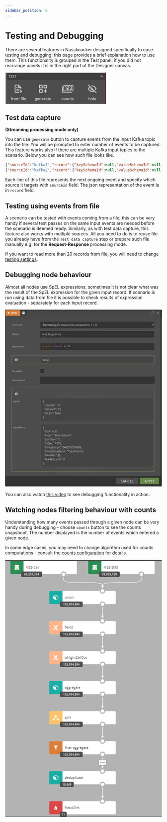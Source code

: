 ```yaml
---
sidebar_position: 8
---
```


# Testing and Debugging

There are several features in Nussknacker designed specifically to ease testing and debugging; this page provides a brief explanation how to use them. This functionality is grouped in the Test panel; if you did not rearrange panels it is in the right part of the Designer canvas. 

![alt_text](img/testPanel.png "Designer Test panel")


## Test data capture
**(Streaming processing mode only)**

You can use `generate` button to capture events from the input Kafka topic into the file. You will be prompted to enter number of events to be captured. This feature works also if there are multiple Kafka input topics to the scenario.
Below you can see how such file looks like.
```json
{"sourceId":"kafka1","record":{"keySchemaId":null,"valueSchemaId":null,"consumerRecord":{"key":null,"value":{"clientId":"4","amount":30,"eventDate":1674548921},"topic":"transactions","partition":0,"offset":58209,"timestamp":1674548933921,"timestampType":"CreateTime","headers":{},"leaderEpoch":0}},"timestamp":1674548933921}
{"sourceId":"kafka2","record":{"keySchemaId":null,"valueSchemaId":null,"consumerRecord":{"key":null,"value":{"clientId":"4","amount":30,"eventDate":1674548921},"topic":"transactions","partition":0,"offset":58209,"timestamp":1674548933921,"timestampType":"CreateTime","headers":{},"leaderEpoch":0}},"timestamp":1674548933921}
```
Each line of this file represents the next ongoing event and specify which source it targets with `sourceId` field. The json representation of the event is in `record` field.

## Testing using events from file

A scenario can be tested with events coming from a file; this can be very handy if several test passes on the same input events are needed before the scenario is deemed ready. Similarly, as with test data capture, this feature also works with multiple sources.
All you need to do is to reuse file you already have from the `Test data capture` step or prepare such file manually e.g. for the **Request-Response** processing mode.

If you want to read more than 20 records from file, you will need to change [testing settings](/docs/installation_configuration_guide/DesignerConfiguration.md#testing).


## Debugging node behaviour 

Almost all nodes use SpEL expressions; sometimes it is not clear what was the result of the SpEL expression for the given input record. If scenario is run using data from file it is possible to check results of expression evaluation - separately for each input record. 

![alt_text](img/nodeDebugging.png "Debugging a node") 

You can also watch [this video](/quickstart/flink#correcting-errors) to see debugging functionality in action.


## Watching nodes filtering behaviour with counts

Understanding how many events passed through a given node can be very handy during debugging - choose `counts` button to see the counts snapshoot. The number displayed is the number of events which entered a given node. 

In some edge cases, you may need to change algorithm used for counts computations - consult the [counts configuration](/docs/installation_configuration_guide/DesignerConfiguration.md#counts) for details.

![alt_text](img/Counts.png "Watching nodes filtering behaviour")
